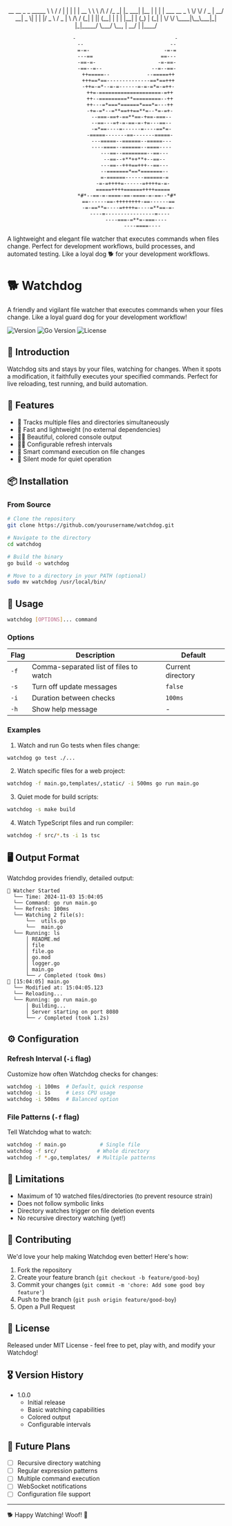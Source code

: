 <center>
 __          __   _       _     _____
 \ \        / /  | |     | |   |  __ \
  \ \  /\  / /_ _| |_ ___| |__ | |  | | ___   __ _
   \ \/  \/ / _  | __/ __|  _ \| |  | |/ _ \ / _  |
    \  /\  / (_| | || (__| | | | |__| | (_) | (_| |
     \/  \/ \____|\__\___|_| |_|_____/ \___/ \__, |
                                              __/ |
                                             |____/

          -                                -
           --                            --
           =-=-                        -=-=
           ---==                      ==---
           -==-=-                    -=-==-
           -==--=--                --=--==-
            ++=====--            --=====++
            +++==*==--------------==*==+++
            -++=-=*--=-=------=-=-=*=-=++-
             ++=-====================-=++
             ++--=========**=========--++
             ++---=*===*======*===*=---++
             -+=-=*--=**==++==**=--*=-=+-
              --===-==+-==**==-+==-===--
              --==---=+-=-==-=-+=---==--
              -=*==----=------=----==*=-
             -=====-------==-------=====-
              ---=====--======--=====---
              ----====--======--====----
                ---==--========--==---
                 --==--+**++**+--==-- 
                ---==--+++==+++--==---
                --=======*==*=======--
                =-======------======-=
               -=-=++++=------=++++=-=-
               =====++++======++++=====
           *#*--==-=-====-==-====-=-==--*#*
            ==------==-++++++++-==------==
            -=-==**=----=++++=----=**==-=-
              ----=----------------=---- 
                 ----===-=**=-===----
                     ----====----
</center>

A lightweight and elegant file watcher that executes commands when files change. Perfect for development workflows, build processes, and automated testing.
Like a loyal dog 🐕 for your development workflows.

# 🐕 Watchdog

A friendly and vigilant file watcher that executes commands when your files change. Like a loyal guard dog for your development workflow!

![Version](https://img.shields.io/badge/version-1.0.0-blue.svg)
![Go Version](https://img.shields.io/badge/go-%3E%3D%201.16-00ADD8.svg)
![License](https://img.shields.io/badge/license-MIT-green.svg)

## 🦮 Introduction

Watchdog sits and stays by your files, watching for changes. When it spots a modification, it faithfully executes your specified commands. Perfect for live reloading, test running, and build automation.

## 🚀 Features

- 🐾 Tracks multiple files and directories simultaneously
- 🦴 Fast and lightweight (no external dependencies)
- 🐕‍🦺 Beautiful, colored console output
- 🏃‍♂️ Configurable refresh intervals
- 🔔 Smart command execution on file changes
- 🤫 Silent mode for quiet operation

## 📦 Installation

### From Source

```bash
# Clone the repository
git clone https://github.com/yourusername/watchdog.git

# Navigate to the directory
cd watchdog

# Build the binary
go build -o watchdog

# Move to a directory in your PATH (optional)
sudo mv watchdog /usr/local/bin/
```

## 🎯 Usage

```bash
watchdog [OPTIONS]... command
```

### Options

| Flag | Description | Default |
|------|-------------|---------|
| `-f` |  Comma-separated list of files to watch | Current directory |
| `-s` |  Turn off update messages | `false` |
| `-i` | Duration between checks | `100ms` |
| `-h` |  Show help message | - |

### Examples

1. Watch and run Go tests when files change:
```bash
watchdog go test ./...
```

2. Watch specific files for a web project:
```bash
watchdog -f main.go,templates/,static/ -i 500ms go run main.go
```

3. Quiet mode for build scripts:
```bash
watchdog -s make build
```

4. Watch TypeScript files and run compiler:
```bash
watchdog -f src/*.ts -i 1s tsc
```

## 🖥️ Output Format

Watchdog provides friendly, detailed output:

```
🐶 Watcher Started
  └── Time: 2024-11-03 15:04:05
  └── Command: go run main.go
  └── Refresh: 100ms
  └── Watching 2 file(s):
      └──  utils.go
      └──  main.go
  └── Running: ls
      │ README.md
      │ file
      │ file.go
      │ go.mod
      │ logger.go
      │ main.go
      └── ✓ Completed (took 0ms)
📁 [15:04:05] main.go
  └── Modified at: 15:04:05.123
  └── Reloading...
  └── Running: go run main.go
      │ Building...
      │ Server starting on port 8080
      └── ✓ Completed (took 1.2s)
```

## ⚙️ Configuration

### Refresh Interval (`-i` flag)

Customize how often Watchdog checks for changes:
```bash
watchdog -i 100ms  # Default, quick response
watchdog -i 1s     # Less CPU usage
watchdog -i 500ms  # Balanced option
```

### File Patterns (`-f` flag)

Tell Watchdog what to watch:
```bash
watchdog -f main.go           # Single file
watchdog -f src/             # Whole directory
watchdog -f *.go,templates/  # Multiple patterns
```

## 🚨 Limitations

- Maximum of 10 watched files/directories (to prevent resource strain)
- Does not follow symbolic links
- Directory watches trigger on file deletion events
- No recursive directory watching (yet!)

## 🤝 Contributing

We'd love your help making Watchdog even better! Here's how:

1. Fork the repository
2. Create your feature branch (`git checkout -b feature/good-boy`)
3. Commit your changes (`git commit -m 'chore: Add some good boy feature'`)
4. Push to the branch (`git push origin feature/good-boy`)
5. Open a Pull Request


## 📜 License

Released under MIT License - feel free to pet, play with, and modify your Watchdog!

## 🎖️ Version History

- 1.0.0
  - Initial release
  - Basic watching capabilities
  - Colored output
  - Configurable intervals

## 🐾 Future Plans

- [ ] Recursive directory watching
- [ ] Regular expression patterns
- [ ] Multiple command execution
- [ ] WebSocket notifications
- [ ] Configuration file support

---

🐕 Happy Watching! Woof! 🦴
